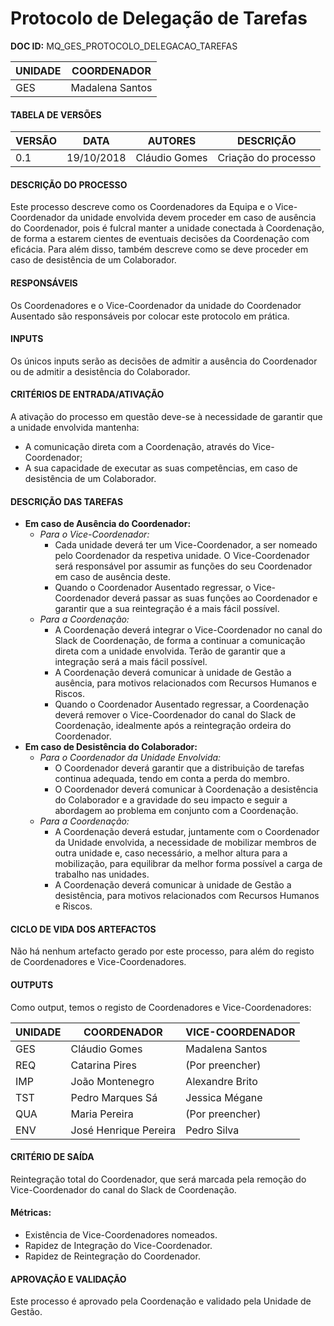 # Protocolo de Delegação de Tarefas

**DOC ID:** MQ_GES_PROTOCOLO_DELEGACAO_TAREFAS

| UNIDADE | COORDENADOR |
|---------|-------------|
|GES|Madalena Santos|

#### **TABELA DE VERSÕES**
| VERSÃO | DATA | AUTORES | DESCRIÇÃO |
|-|-|-|-|
| 0.1 | 19/10/2018 | Cláudio Gomes | Criação do processo |

#### **DESCRIÇÃO DO PROCESSO**
Este processo descreve como os Coordenadores da Equipa e o Vice-Coordenador da unidade envolvida devem proceder em caso de ausência do Coordenador, pois é fulcral manter a unidade conectada à Coordenação, de forma a estarem cientes de eventuais decisões da Coordenação com eficácia. Para além disso, também descreve como se deve proceder em caso de desistência de um Colaborador.

#### **RESPONSÁVEIS**

Os Coordenadores e o Vice-Coordenador da unidade do Coordenador Ausentado são responsáveis por colocar este protocolo em prática.

#### **INPUTS**
Os únicos inputs serão as decisões de admitir a ausência do Coordenador ou de admitir a desistência do Colaborador.

#### **CRITÉRIOS DE ENTRADA/ATIVAÇÃO**
A ativação do processo em questão deve-se à necessidade de garantir que a unidade envolvida mantenha: 
- A comunicação direta com a Coordenação, através do Vice-Coordenador;
- A sua capacidade de executar as suas competências, em caso de desistência de um Colaborador.

#### **DESCRIÇÃO DAS TAREFAS**
- **Em caso de Ausência do Coordenador:**
  - *Para o Vice-Coordenador:*
    - Cada unidade deverá ter um Vice-Coordenador, a ser nomeado pelo Coordenador da respetiva unidade. O Vice-Coordenador será responsável por assumir as funções do seu Coordenador em caso de ausência deste.
    - Quando o Coordenador Ausentado regressar, o Vice-Coordenador deverá passar as suas funções ao Coordenador e garantir que a sua reintegração é a mais fácil possível.
  - *Para a Coordenação:*
    - A Coordenação deverá integrar o Vice-Coordenador no canal do Slack de Coordenação, de forma a continuar a comunicação direta com a unidade envolvida. Terão de garantir que a integração será a mais fácil possível.
    - A Coordenação deverá comunicar à unidade de Gestão a ausência, para motivos relacionados com Recursos Humanos e Riscos.
    - Quando o Coordenador Ausentado regressar, a Coordenação deverá remover o Vice-Coordenador do canal do Slack de Coordenação, idealmente após a reintegração ordeira do Coordenador.
- **Em caso de Desistência do Colaborador:**
  - *Para o Coordenador da Unidade Envolvida:*
    - O Coordenador deverá garantir que a distribuição de tarefas continua adequada, tendo em conta a perda do membro.
    - O Coordenador deverá comunicar à Coordenação a desistência do Colaborador e a gravidade do seu impacto e seguir a abordagem ao problema em conjunto com a Coordenação.
  - *Para a Coordenação:*
    - A Coordenação deverá estudar, juntamente com o Coordenador da Unidade envolvida, a necessidade de mobilizar membros de outra unidade e, caso necessário, a melhor altura para a mobilização, para equilibrar da melhor forma possível a carga de trabalho nas unidades.
    - A Coordenação deverá comunicar à unidade de Gestão a desistência, para motivos relacionados com Recursos Humanos e Riscos.

#### **CICLO DE VIDA DOS ARTEFACTOS**
Não há nenhum artefacto gerado por este processo, para além do registo de Coordenadores e Vice-Coordenadores.

#### **OUTPUTS**
Como output, temos o registo de Coordenadores e Vice-Coordenadores:

| UNIDADE | COORDENADOR | VICE-COORDENADOR |
|---------|-------------|------------------|
|GES|Cláudio Gomes|Madalena Santos|
|REQ|Catarina Pires|(Por preencher)|
|IMP|João Montenegro|Alexandre Brito|
|TST|Pedro Marques Sá|Jessica Mégane|
|QUA|Maria Pereira|(Por preencher)|
|ENV|José Henrique Pereira|Pedro Silva|

#### **CRITÉRIO DE SAÍDA**
Reintegração total do Coordenador, que será marcada pela remoção do Vice-Coordenador do canal do Slack de Coordenação.

#### **Métricas:**
* Existência de Vice-Coordenadores nomeados.
* Rapidez de Integração do Vice-Coordenador.
* Rapidez de Reintegração do Coordenador.

#### **APROVAÇÃO E VALIDAÇÃO**

Este processo é aprovado pela Coordenação e validado pela Unidade de Gestão.
